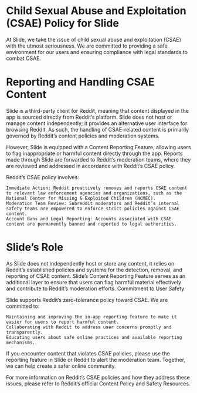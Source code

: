 # Child Sexual Abuse and Exploitation (CSAE) Policy for Slide
At Slide, we take the issue of child sexual abuse and exploitation (CSAE) with the utmost seriousness. We are committed to providing a safe environment for our users and ensuring compliance with legal standards to combat CSAE.

# Reporting and Handling CSAE Content

Slide is a third-party client for Reddit, meaning that content displayed in the app is sourced directly from Reddit’s platform. Slide does not host or manage content independently; it provides an alternative user interface for browsing Reddit. As such, the handling of CSAE-related content is primarily governed by Reddit’s content policies and moderation systems.

However, Slide is equipped with a Content Reporting Feature, allowing users to flag inappropriate or harmful content directly through the app. Reports made through Slide are forwarded to Reddit’s moderation teams, where they are reviewed and addressed in accordance with Reddit’s CSAE policy.

Reddit’s CSAE policy involves:

    Immediate Action: Reddit proactively removes and reports CSAE content to relevant law enforcement agencies and organizations, such as the National Center for Missing & Exploited Children (NCMEC).
    Moderation Team Review: Subreddit moderators and Reddit’s internal safety teams are empowered to enforce strict policies against CSAE content.
    Account Bans and Legal Reporting: Accounts associated with CSAE content are permanently banned and reported to legal authorities.

# Slide’s Role
As Slide does not independently host or store any content, it relies on Reddit’s established policies and systems for the detection, removal, and reporting of CSAE content. Slide’s Content Reporting Feature serves as an additional layer to ensure that users can flag harmful material effectively and contribute to Reddit’s moderation efforts.
Commitment to User Safety

Slide supports Reddit’s zero-tolerance policy toward CSAE. We are committed to:

    Maintaining and improving the in-app reporting feature to make it easier for users to report harmful content.
    Collaborating with Reddit to address user concerns promptly and transparently.
    Educating users about safe online practices and available reporting mechanisms.

If you encounter content that violates CSAE policies, please use the reporting feature in Slide or Reddit to alert the moderation team. Together, we can help create a safer online community.

For more information on Reddit’s CSAE policies and how they address these issues, please refer to Reddit’s official Content Policy and Safety Resources.
